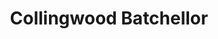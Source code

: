 ---
title: "Collingwood Batchellor"
url: /haywards-heath/collingwood-batchellor/
shop: furniture
---
